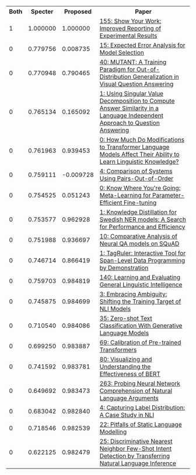<html><table><tr>
<th>Both</th>
<th>Specter</th>
<th>Proposed</th>
<th>Paper</th>
</tr>
<tr>
<td>1</td>
<td>1.000000</td>
<td>1.000000</td>
<td><a href="https://www.semanticscholar.org/paper/0e4cd6bae6ac1017e7b1b9bd644375aee65b8372">155: Show Your Work: Improved Reporting of Experimental Results</a></td>
</tr>
<tr>
<td>0</td>
<td>0.779756</td>
<td>0.008735</td>
<td><a href="https://www.semanticscholar.org/paper/f68f13d0b7119ae68af69b26b17da01b07e6c3f3">15: Expected Error Analysis for Model Selection</a></td>
</tr>
<tr>
<td>0</td>
<td>0.770948</td>
<td>0.790465</td>
<td><a href="https://www.semanticscholar.org/paper/72eb95e6424d0e667fe8df8d6ebd439b831406f6">40: MUTANT: A Training Paradigm for Out-of-Distribution Generalization in Visual Question Answering</a></td>
</tr>
<tr>
<td>0</td>
<td>0.765134</td>
<td>0.165092</td>
<td><a href="https://www.semanticscholar.org/paper/0595f031090b293c9024efa47d408914202c07b9">1: Using Singular Value Decomposition to Compute Answer Similarity in a Language Independent Approach to Question Answering</a></td>
</tr>
<tr>
<td>0</td>
<td>0.761963</td>
<td>0.939453</td>
<td><a href="https://www.semanticscholar.org/paper/e1d35deec12d18e53ca97a3cf4071526ad47968d">0: How Much Do Modifications to Transformer Language Models Affect Their Ability to Learn Linguistic Knowledge?</a></td>
</tr>
<tr>
<td>0</td>
<td>0.759111</td>
<td>-0.009728</td>
<td><a href="https://www.semanticscholar.org/paper/4ab452faf163f777c8560bb894850380ceee4e70">4: Comparison of Systems Using Pairs-Out-of-Order</a></td>
</tr>
<tr>
<td>0</td>
<td>0.754525</td>
<td>0.051243</td>
<td><a href="https://www.semanticscholar.org/paper/89848f3071ac3ecce6f13540b2ae6e2f50824f51">0: Know Where You're Going: Meta-Learning for Parameter-Efficient Fine-tuning</a></td>
</tr>
<tr>
<td>0</td>
<td>0.753577</td>
<td>0.962928</td>
<td><a href="https://www.semanticscholar.org/paper/0176d39e92b46a5aecfdc38198cf641e5885ec43">1: Knowledge Distillation for Swedish NER models: A Search for Performance and Efficiency</a></td>
</tr>
<tr>
<td>0</td>
<td>0.751988</td>
<td>0.936697</td>
<td><a href="https://www.semanticscholar.org/paper/5eb16bfc64cda969228a27a7f0c8bbc988e53732">10: Comparative Analysis of Neural QA models on SQuAD</a></td>
</tr>
<tr>
<td>0</td>
<td>0.746714</td>
<td>0.866419</td>
<td><a href="https://www.semanticscholar.org/paper/4e003485a2f4fb09208198dff00855621a7cc6ba">1: TagRuler: Interactive Tool for Span-Level Data Programming by Demonstration</a></td>
</tr>
<tr>
<td>0</td>
<td>0.759703</td>
<td>0.984819</td>
<td><a href="https://www.semanticscholar.org/paper/19281b9ecdb5c07a93423a506627ab9d9b0cf039">140: Learning and Evaluating General Linguistic Intelligence</a></td>
</tr>
<tr>
<td>0</td>
<td>0.745875</td>
<td>0.984699</td>
<td><a href="https://www.semanticscholar.org/paper/fb51dc284e42927d018858fcc6618d16cbdfc042">3: Embracing Ambiguity: Shifting the Training Target of NLI Models</a></td>
</tr>
<tr>
<td>0</td>
<td>0.710540</td>
<td>0.984086</td>
<td><a href="https://www.semanticscholar.org/paper/bbf105d2286c5a6b09998f514f685310562973b3">35: Zero-shot Text Classification With Generative Language Models</a></td>
</tr>
<tr>
<td>0</td>
<td>0.699250</td>
<td>0.983887</td>
<td><a href="https://www.semanticscholar.org/paper/52f47e781852a77abedada48cfa971b24c919dde">69: Calibration of Pre-trained Transformers</a></td>
</tr>
<tr>
<td>0</td>
<td>0.741592</td>
<td>0.983781</td>
<td><a href="https://www.semanticscholar.org/paper/d3cacb4806886eb2fe59c90d4b6f822c24ff1822">80: Visualizing and Understanding the Effectiveness of BERT</a></td>
</tr>
<tr>
<td>0</td>
<td>0.649692</td>
<td>0.983473</td>
<td><a href="https://www.semanticscholar.org/paper/f3b89e9a2b8ce1b6058e6984c3556bc2dded0938">263: Probing Neural Network Comprehension of Natural Language Arguments</a></td>
</tr>
<tr>
<td>0</td>
<td>0.683042</td>
<td>0.982840</td>
<td><a href="https://www.semanticscholar.org/paper/a9b338b0817e0e554052ed5565d9cfc743aa85bb">4: Capturing Label Distribution: A Case Study in NLI</a></td>
</tr>
<tr>
<td>0</td>
<td>0.718546</td>
<td>0.982539</td>
<td><a href="https://www.semanticscholar.org/paper/e7a2ffd26cd76e5b662ecb8624ecb3e177dbb8da">22: Pitfalls of Static Language Modelling</a></td>
</tr>
<tr>
<td>0</td>
<td>0.622125</td>
<td>0.982479</td>
<td><a href="https://www.semanticscholar.org/paper/926329e8c699c7310a42c4090a5190870a05c8a5">25: Discriminative Nearest Neighbor Few-Shot Intent Detection by Transferring Natural Language Inference</a></td>
</tr>
</table></html>
